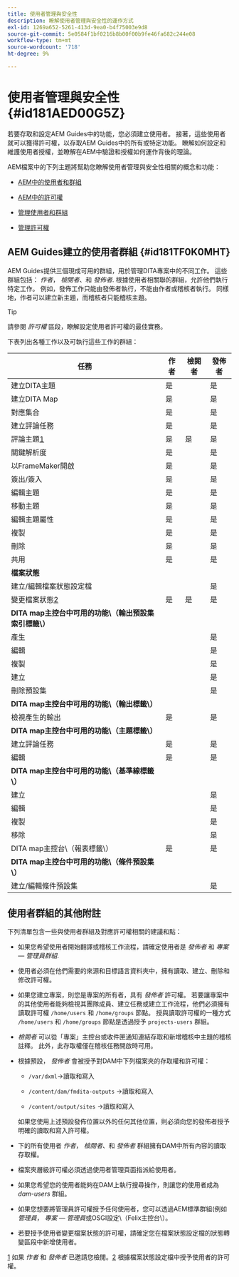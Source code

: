 ```yaml
---
title: 使用者管理與安全性
description: 瞭解使用者管理與安全性的運作方式
exl-id: 1269a652-5261-413d-9ea0-b4f75003e9d8
source-git-commit: 5e0584f1bf0216b8b00f00b9fe46fa682c244e08
workflow-type: tm+mt
source-wordcount: '718'
ht-degree: 9%

---
```


# 使用者管理與安全性 {#id181AED00G5Z}

若要存取和設定AEM Guides中的功能，您必須建立使用者。 接著，這些使用者就可以獲得許可權，以存取AEM Guides中的所有或特定功能。 瞭解如何設定和維護使用者授權，並瞭解在AEM中驗證和授權如何運作背後的理論。

AEM檔案中的下列主題將幫助您瞭解使用者管理與安全性相關的概念和功能：

- [AEM中的使用者和群組](https://helpx.adobe.com/experience-manager/6-5/sites/administering/using/security.html#UsersandGroupsinAEM)

- [AEM中的許可權](https://helpx.adobe.com/experience-manager/6-5/sites/administering/using/security.html#PermissionsinAEM)

- [管理使用者和群組](https://helpx.adobe.com/experience-manager/6-5/sites/administering/using/security.html#ManagingUsersandGroups)

- [管理許可權](https://helpx.adobe.com/experience-manager/6-5/sites/administering/using/security.html#ManagingPermissions)


## AEM Guides建立的使用者群組 {#id181TF0K0MHT}

AEM Guides提供三個現成可用的群組，用於管理DITA專案中的不同工作。 這些群組包括： *作者*， *檢閱者*、和 *發佈者*. 根據使用者相關聯的群組，允許他們執行特定工作。 例如，發佈工作只能由發佈者執行，不能由作者或稽核者執行。 同樣地，作者可以建立新主題，而稽核者只能稽核主題。

>[!TIP]
>
> 請參閱 *許可權* 區段，瞭解設定使用者許可權的最佳實務。

下表列出各種工作以及可執行這些工作的群組：

| 任務 | 作者 | 檢閱者 | 發佈者 |
|----|-------|---------|----------|
| 建立DITA主題 | 是 |   | 是 |
| 建立DITA Map | 是 |   | 是 |
| 對應集合 | 是 |   | 是 |
| 建立評論任務 | 是 |   | 是 |
| 評論主題[1](#fntarg_1) | 是 | 是 | 是 |
| 關鍵解析度 | 是 |   | 是 |
| 以FrameMaker開啟 | 是 |   | 是 |
| 簽出/簽入 | 是 |   | 是 |
| 編輯主題 | 是 |   | 是 |
| 移動主題 | 是 |   | 是 |
| 編輯主題屬性 | 是 |   | 是 |
| 複製 | 是 |   | 是 |
| 刪除 | 是 |   | 是 |
| 共用 | 是 |   | 是 |
| **檔案狀態** |
| 建立/編輯檔案狀態設定檔 |   |   | 是 |
| 變更檔案狀態[2](#fntarg_2) | 是 | 是 | 是 |
| **DITA map主控台中可用的功能\（輸出預設集索引標籤\）** |
| 產生 |   |   | 是 |
| 編輯 |   |   | 是 |
| 複製 |   |   | 是 |
| 建立 |   |   | 是 |
| 刪除預設集 |   |   | 是 |
| **DITA map主控台中可用的功能\（輸出標籤\）** |
| 檢視產生的輸出 | 是 |   | 是 |
| **DITA map主控台中可用的功能\（主題標籤\）** |
| 建立評論任務 | 是 |   | 是 |
| 編輯 | 是 |   | 是 |
| **DITA map主控台中可用的功能\（基準線標籤\）** |
| 建立 |   |   | 是 |
| 編輯 |   |   | 是 |
| 複製 |   |   | 是 |
| 移除 |   |   | 是 |
| DITA map主控台\（報表標籤\） | 是 |   | 是 |
| **DITA map主控台中可用的功能\（條件預設集\）** |
| 建立/編輯條件預設集 |   |   | 是 |

## 使用者群組的其他附註

下列清單包含一些與使用者群組及對應許可權相關的建議和點：

- 如果您希望使用者開始翻譯或稽核工作流程，請確定使用者是 *發佈者* 和 *專案 — 管理員群組*.

- 使用者必須在他們需要的來源和目標語言資料夾中，擁有讀取、建立、刪除和修改許可權。

- 如果您建立專案，則您是專案的所有者，具有 *發佈者* 許可權。 若要讓專案中的其他使用者能夠檢視其團隊成員、建立任務或建立工作流程，他們必須擁有讀取許可權 `/home/users` 和 `/home/groups` 節點。 授與讀取許可權的一種方式 `/home/users` 和 `/home/groups` 節點是透過授予 `projects-users` 群組。

- *檢閱者* 可以從「專案」主控台或收件匣通知連結存取和新增稽核中主題的稽核註釋。 此外，此存取權僅在稽核任務開啟時可用。

- 根據預設， *發佈者* 會被授予對DAM中下列檔案夾的存取權和許可權：

   - ``/var/dxml``-\>讀取和寫入

   - `/content/dam/fmdita-outputs` -\>讀取和寫入

   - `/content/output/sites` -\>讀取和寫入

  如果您使用上述預設發佈位置以外的任何其他位置，則必須向您的發佈者授予明確的讀取和寫入許可權。

- 下的所有使用者 *作者*， *檢閱者*、和 *發佈者* 群組擁有DAM中所有內容的讀取存取權。

- 檔案夾層級許可權必須透過使用者管理頁面指派給使用者。

- 如果您希望您的使用者能夠在DAM上執行搜尋操作，則讓您的使用者成為 *dam-users* 群組。

- 如果您想要將管理員許可權授予任何使用者，您可以透過AEM標準群組(例如 *管理員*， *專案 — 管理員*&#x200B;或OSGI設定\（Felix主控台\）。

- 若要授予使用者變更檔案狀態的許可權，請確定您在檔案狀態設定檔的狀態轉變區段中新增使用者。

[1](#fnsrc_1) 如果 *作者* 和 *發佈者* 已邀請您檢閱。[2](#fnsrc_2) 根據檔案狀態設定檔中授予使用者的許可權。
